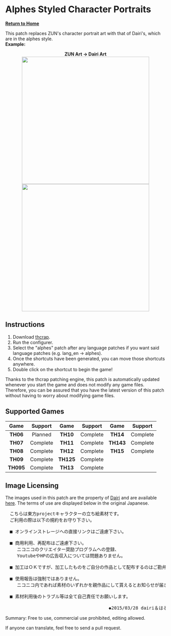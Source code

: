 # Alphes Styled Character Portraits

**[Return to Home](https://github.com/DTM9025/DTM)**

This patch replaces ZUN's character portrait art with that of Dairi's, which are in the alphes style.  
**Example:**
<p align="center">
  <b>ZUN Art -> Dairi Art</b><br>
  <img src="http://en.touhouwiki.net/images/e/e7/Th06Reimu.png" height="400"><img src="http://i.imgur.com/m62xDMO.png" height="400">
</p>

## Instructions
1. Download [thcrap](https://thpatch.net/wiki/Touhou_Patch_Center:Download).
2. Run the configurer.
3. Select the "alphes" patch after any language patches if you want said language patches (e.g. lang_en -> alphes).
4. Once the shortcuts have been generated, you can move those shortcuts anywhere.
5. Double click on the shortcut to begin the game!

Thanks to the thcrap patching engine, this patch is automatically updated whenever you start the game and does not modify any game files.  Therefore, you can be assured that you have the latest version of this patch without having to worry about modifying game files.

## Supported Games

| Game      | Support  | Game      | Support  | Game      | Support  |  
|:---------:|:--------:|:---------:|:--------:|:---------:|:--------:|  
| **TH06**  | Planned  | **TH10**  | Complete | **TH14**  | Complete |  
| **TH07**  | Complete | **TH11**  | Complete | **TH143** | Complete |  
| **TH08**  | Complete | **TH12**  | Complete | **TH15**  | Complete |  
| **TH09**  | Complete | **TH125** | Complete |  
| **TH095** | Complete | **TH13**  | Complete |  

## Image Licensing
The images used in this patch are the property of [Dairi](http://www.pixiv.net/member.php?id=4920496) and are available [here](https://drive.google.com/folderview?id=0B34TvJayojX_REtldUh1alhMU2c&usp=sharing).  The terms of use are displayed below in the original Japanese.

<pre>
　こちらは東方projectキャラクターの立ち絵素材です。
　ご利用の際は以下の規約をお守り下さい。

　■ オンラインストレージへの直接リンクはご遠慮下さい。

　■ 商用利用、再配布はご遠慮下さい。
　　 ニコニコのクリエイター奨励プログラムへの登録、
　　 YoutubeやHPの広告収入については問題ありません。

　■ 加工はＯＫですが、加工したものをご自分の作品として配布するのはご勘弁下さい。

　■ 使用報告は強制ではありません。
　　 ニコニコ内であれば素材のいずれかを親作品にして貰えるとお知らせが届きますので、知らせて貰えると喜びます。

　■ 素材利用後のトラブル等は全て自己責任でお願いします。

　　　　　　　　　　　　　　　　　　　　　　  ◆2015/03/28 dairi＆はるか
</pre>

Summary: Free to use, commercial use prohibited, editing allowed.  

If anyone can translate, feel free to send a pull request.